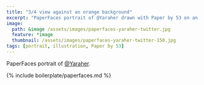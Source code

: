 ```yaml
---
title: "3/4 view against an orange background"
excerpt: "PaperFaces portrait of @Yaraher drawn with Paper by 53 on an iPad."
image: 
  path: &image /assets/images/paperfaces-yaraher-twitter.jpg 
  feature: *image
  thumbnail: /assets/images/paperfaces-yaraher-twitter-150.jpg
tags: [portrait, illustration, Paper by 53]
---
```


PaperFaces portrait of [@Yaraher](https://twitter.com/Yaraher).

{% include boilerplate/paperfaces.md %}

